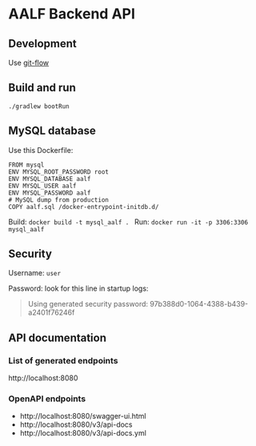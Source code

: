 # AALF Backend API
## Development
Use [git-flow](http://danielkummer.github.io/git-flow-cheatsheet/index.fr_FR.html)

## Build and run
`./gradlew bootRun`

## MySQL database
Use this Dockerfile:
```
FROM mysql
ENV MYSQL_ROOT_PASSWORD root
ENV MYSQL_DATABASE aalf
ENV MYSQL_USER aalf
ENV MYSQL_PASSWORD aalf
# MySQL dump from production
COPY aalf.sql /docker-entrypoint-initdb.d/
```
Build: `docker build -t mysql_aalf . `
Run: `docker run -it -p 3306:3306 mysql_aalf`

## Security
Username: `user`

Password: look for this line in startup logs:
> Using generated security password: 97b388d0-1064-4388-b439-a2401f76246f

## API documentation
### List of generated endpoints
http://localhost:8080

### OpenAPI endpoints
* http://localhost:8080/swagger-ui.html
* http://localhost:8080/v3/api-docs
* http://localhost:8080/v3/api-docs.yml